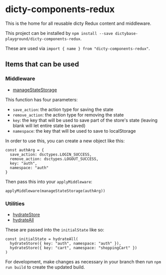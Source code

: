 # dicty-components-redux

This is the home for all reusable dicty Redux content and middleware.

This project can be installed by `npm install --save dictybase-playground/dicty-components-redux`.

These are used via `import { name } from "dicty-components-redux"`.

## Items that can be used

### Middleware

* [manageStateStorage](/src/middleware/storage.js)

This function has four parameters:

* `save_action`: the action type for saving the state
* `remove_action`: the action type for removing the state
* `key`: the key that will be used to save part of the store's state (leaving blank will let entire state be saved)
* `namespace`: the key that will be used to save to localStorage

In order to use this, you can create a new object like this:

```
const authArg = {
  save_action: dsctypes.LOGIN_SUCCESS,
  remove_action: dsctypes.LOGOUT_SUCCESS,
  key: "auth",
  namespace: "auth"
}
```

Then pass this into your `applyMiddleware`:

`applyMiddleware(manageStateStorage(authArg))`

### Utilities

* [hydrateStore](/src/utils/hydrateStore.js)
* [hydrateAll](/src/utils/hydrateStore.js)

These are passed into the `initialState` like so:

```
const initialState = hydrateAll(
  hydrateStore({ key: "auth", namespace: "auth" }),
  hydrateStore({ key: "cart", namespace: "shoppingCart" })
)
```

For development, make changes as necessary in your branch then run `npm run build` to create the updated build.
